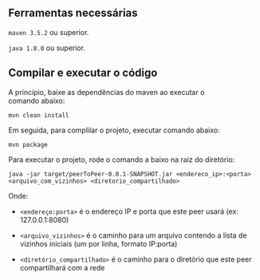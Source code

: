 ## Ferramentas necessárias


`maven 3.5.2` ou superior.

`java 1.8.0` ou superior.


## Compilar e executar o código
A princípio, baixe as dependências do maven ao executar o comando abaixo:

```
mvn clean install
```

Em seguida, para complilar o projeto, executar comando abaixo:

```
mvn package
```

Para executar o projeto, rode o comando a baixo na raiz do diretório:

```
java -jar target/peerToPeer-0.0.1-SNAPSHOT.jar <endereco_ip>:<porta> <arquivo_com_vizinhos> <diretorio_compartilhado>
```

   Onde:
   
   - `<endereço:porta>` é o endereço IP e porta que este peer usará (ex: 127.0.0.1:8080)
       
   - `<arquivo_vizinhos>` é o caminho para um arquivo contendo a lista de vizinhos iniciais (um por linha, formato IP:porta)
       
   - `<diretório_compartilhado>` é o caminho para o diretório que este peer compartilhará com a rede
